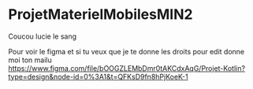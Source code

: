 # ProjetMaterielMobilesMIN2
Coucou lucie le sang

Pour voir le figma et si tu veux que je te donne les droits pour edit donne moi ton mailu
https://www.figma.com/file/bOOGZLEMbDmr0tAKCdxAqG/Projet-Kotlin?type=design&node-id=0%3A1&t=QFKsD9fn8hPjKoeK-1
